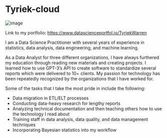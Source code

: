 # Tyriek-cloud
![image](https://github.com/Tyriek-cloud/Tyriek-cloud/assets/62261407/41a38e70-62f4-4871-ae87-4638e87a037d)

Link to my portfolio: https://www.datascienceportfol.io/TyriekWarren

I am a Data Science Practitioner with several years of experience in statistics, data analysis, data engineering, and machine learning.

As a Data Analyst for three different organizations, I have always furthered my education through reading new materials and creating projects. I learned how to use GPT-3’s API to create software to standardize several reports which were delivered to 10+ clients. My passion for technology has been repeatedly recognized by the organizations that I have worked for.

Some of the tasks that I take the most pride in include the following:
- Data migration in ETL/ELT processes
- Conducting data-heavy research for lengthy reports
- Analyzing technical documentation and then teaching others how to use the technology I read about
- Training staff in data analysis, data quality, and data management techniques
- Incorporating Bayesian statistics into my workflow

